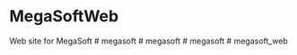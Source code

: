 # MegaSoftWeb
Web site for MegaSoft
#   m e g a s o f t  
 #   m e g a s o f t  
 #   m e g a s o f t  
 #   m e g a s o f t _ w e b  
 